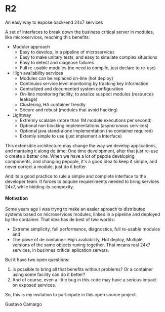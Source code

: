 # R2
An easy way to expose back-end 24x7 services

A set of interfaces to break down the business critical server in modules, 
like microservices, reaching this benefits:

* Modular approach
    * Easy to develop, in a pipeline of microservices
    * Easy to make unitary tests, and easy to simulate complex situations
    * Easy to detect and diagnose failures
    * Full re-usable modules (no need to compile, just declare to re-use)
* High availability services
    * Modules can be replaced on-line (hot deploy)
    * Continuios service level monitoring by tracking key information
    * Centralized and documented system configuration 
    * On-line monitoring facility, to analize suspect modules (resources leakage)
    * Clustering, HA container frendly
    * Secure and robust (modules that avoid hacking)
* Lightway
    * Extremly scalable (more than 1M module executions per second)
    * Optional non blocking implementations (asyncronous services)
    * Optional java stand-alone implementation (no container required)
    * Extemly simple to use (just implement a Interface)

This extensible architecture may change the way we develop applications, and mantaing it
along de time: One time development, after that just re-use o create a better one. 
When we have a lot of pepole developing components, and changing pepople, it's a good 
idea to keep it simple, and never correct a module, just do it better. 

And its a good practice to rule a simple and complete interface to the developer team.
It forces to acquire requieriments needed to bring services 24x7, while hidding its compexity.


#### Motivation

Some years ago I was tryng to make an easier aproach to distributed systems based
on microservices modules, linked in a pipeline and deployed by the container.
That idea has de best of two worlds: 
 - Extreme simplicity, full performance, diagnostics, full re-usable modules and 
 - The powe of de container: High avaliability, Hot deploy, Multiple versions of the
same objects runing together. 
That means real 24x7 services, in businnes critical aplication servers.


But it have two open questions:

1.  Is possible to bring all that benefits without problems? Or a container using some facility 
can do it better?
2.  And of course, even a little bug in this code may have a serious impact on exposed services. 


So, this is my invitation to participate in this open source project. 


Gustavo Camargo





